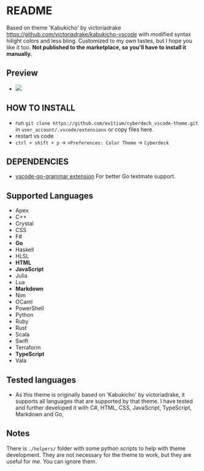 # README

Based on theme 'Kabukicho' by victoriadrake https://github.com/victoriadrake/kabukicho-vscode with modified syntax hilight colors and less bling. Customized to my own tastes, but I hope you like it too. **Not published to the marketplace, so you'll have to install it manually.**

## Preview
- ![](https://i.imgur.com/q4orsDs.png)


## HOW TO INSTALL

* run `git clone https://github.com/ex1tium/cyberdeck_vscode-theme.git` in `user_account/.vscode/extensions` or copy files here.
* restart vs code
* `ctrl + shift + p` -> `>Preferences: Color Theme` -> `Cyberdeck`

## DEPENDENCIES

- [vscode-go-grammar extension](https://github.com/dannymcgee/vscode-go-grammar) For better Go textmate support.

## Supported Languages
- Apex
- C++
- Crystal
- CSS
- F#
- **Go**
- Haskell
- HLSL
- **HTML**
- **JavaScript**
- Julia
- Lua
- **Markdown**
- Nim
- OCaml
- PowerShell
- Python
- Ruby
- Rust
- Scala
- Swift
- Terraform
- **TypeScript**
- Vala

## Tested languages
- As this theme is originally based on 'Kabukicho' by victoriadrake, it supports all languages that are supported by that theme. I have tested and further developed it with C#, HTML, CSS, JavaScript, TypeScript, Markdown and Go, 

## Notes

There is `./helpers/` folder with some python scripts to help with theme development. They are not necessary for the theme to work, but they are useful for me. You can ignore them.
